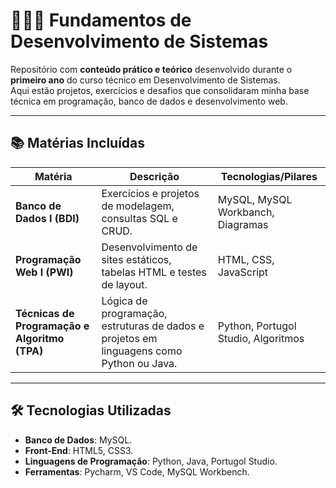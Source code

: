 # 🧑🏻‍💻 Fundamentos de Desenvolvimento de Sistemas  

Repositório com **conteúdo prático e teórico** desenvolvido durante o **primeiro ano** do curso técnico em Desenvolvimento de Sistemas.  
Aqui estão projetos, exercícios e desafios que consolidaram minha base técnica em programação, banco de dados e desenvolvimento web.  

---

## 📚 Matérias Incluídas  

| Matéria                          | Descrição                                                                 | Tecnologias/Pilares               |  
|----------------------------------|---------------------------------------------------------------------------|-----------------------------------|  
| **Banco de Dados I (BDI)**       | Exercícios e projetos de modelagem, consultas SQL e CRUD.                | MySQL, MySQL Workbanch, Diagramas |  
| **Programação Web I (PWI)**      | Desenvolvimento de sites estáticos, tabelas HTML e testes de layout.     | HTML, CSS, JavaScript     |  
| **Técnicas de Programação e Algoritmo (TPA)** | Lógica de programação, estruturas de dados e projetos em linguagens como Python ou Java. | Python, Portugol Studio, Algoritmos |  

---

## 🛠️ Tecnologias Utilizadas  
- **Banco de Dados**: MySQL.  
- **Front-End**: HTML5, CSS3.
- **Linguagens de Programação**: Python, Java, Portugol Studio.
- **Ferramentas**: Pycharm, VS Code, MySQL Workbench.
